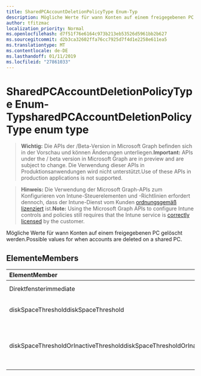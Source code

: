 ```yaml
---
title: SharedPCAccountDeletionPolicyType Enum-Typ
description: Mögliche Werte für wann Konten auf einem freigegebenen PC gelöscht werden.
author: tfitzmac
localization_priority: Normal
ms.openlocfilehash: d7f51f76e6164c973b213eb53526d5961bb2b627
ms.sourcegitcommit: d2b3ca32602ffa76cc7925d7f4d1e2258e611ea5
ms.translationtype: MT
ms.contentlocale: de-DE
ms.lasthandoff: 01/11/2019
ms.locfileid: "27861033"
---
```

# <a name="sharedpcaccountdeletionpolicytype-enum-type"></a><span data-ttu-id="10efe-103">SharedPCAccountDeletionPolicyType Enum-Typ</span><span class="sxs-lookup"><span data-stu-id="10efe-103">sharedPCAccountDeletionPolicyType enum type</span></span>

> <span data-ttu-id="10efe-104">**Wichtig:** Die APIs der /Beta-Version in Microsoft Graph befinden sich in der Vorschau und können Änderungen unterliegen.</span><span class="sxs-lookup"><span data-stu-id="10efe-104">**Important:** APIs under the / beta version in Microsoft Graph are in preview and are subject to change.</span></span> <span data-ttu-id="10efe-105">Die Verwendung dieser APIs in Produktionsanwendungen wird nicht unterstützt.</span><span class="sxs-lookup"><span data-stu-id="10efe-105">Use of these APIs in production applications is not supported.</span></span>

> <span data-ttu-id="10efe-106">**Hinweis:** Die Verwendung der Microsoft Graph-APIs zum Konfigurieren von Intune-Steuerelementen und -Richtlinien erfordert dennoch, dass der Intune-Dienst vom Kunden [ordnungsgemäß lizenziert](https://go.microsoft.com/fwlink/?linkid=839381) ist.</span><span class="sxs-lookup"><span data-stu-id="10efe-106">**Note:** Using the Microsoft Graph APIs to configure Intune controls and policies still requires that the Intune service is [correctly licensed](https://go.microsoft.com/fwlink/?linkid=839381) by the customer.</span></span>

<span data-ttu-id="10efe-107">Mögliche Werte für wann Konten auf einem freigegebenen PC gelöscht werden.</span><span class="sxs-lookup"><span data-stu-id="10efe-107">Possible values for when accounts are deleted on a shared PC.</span></span>
## <a name="members"></a><span data-ttu-id="10efe-108">Elemente</span><span class="sxs-lookup"><span data-stu-id="10efe-108">Members</span></span>
|<span data-ttu-id="10efe-109">Element</span><span class="sxs-lookup"><span data-stu-id="10efe-109">Member</span></span>|<span data-ttu-id="10efe-110">Wert</span><span class="sxs-lookup"><span data-stu-id="10efe-110">Value</span></span>|<span data-ttu-id="10efe-111">Beschreibung</span><span class="sxs-lookup"><span data-stu-id="10efe-111">Description</span></span>|
|:---|:---|:---|
|<span data-ttu-id="10efe-112">Direktfenster</span><span class="sxs-lookup"><span data-stu-id="10efe-112">immediate</span></span>|<span data-ttu-id="10efe-113">0</span><span class="sxs-lookup"><span data-stu-id="10efe-113">0</span></span>|<span data-ttu-id="10efe-114">Löschen Sie sofort.</span><span class="sxs-lookup"><span data-stu-id="10efe-114">Delete immediately.</span></span>|
|<span data-ttu-id="10efe-115">diskSpaceThreshold</span><span class="sxs-lookup"><span data-stu-id="10efe-115">diskSpaceThreshold</span></span>|<span data-ttu-id="10efe-116">1</span><span class="sxs-lookup"><span data-stu-id="10efe-116">1</span></span>|<span data-ttu-id="10efe-117">Löschen Sie Disk Space Schwellenwert.</span><span class="sxs-lookup"><span data-stu-id="10efe-117">Delete at disk space threshold.</span></span>|
|<span data-ttu-id="10efe-118">diskSpaceThresholdOrInactiveThreshold</span><span class="sxs-lookup"><span data-stu-id="10efe-118">diskSpaceThresholdOrInactiveThreshold</span></span>|<span data-ttu-id="10efe-119">2</span><span class="sxs-lookup"><span data-stu-id="10efe-119">2</span></span>|<span data-ttu-id="10efe-120">Löschen Sie Disk Space Schwellenwert oder inaktiv Schwellenwert.</span><span class="sxs-lookup"><span data-stu-id="10efe-120">Delete at disk space threshold or inactive threshold.</span></span>|





